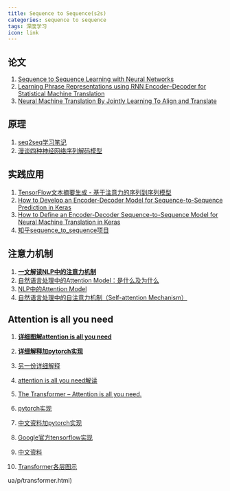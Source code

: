 ```yaml
---
title: Sequence to Sequence(s2s)
categories: sequence to sequence
tags: 深度学习
icon: link
---
```



## 论文
1. [Sequence to Sequence Learning with Neural Networks](https://arxiv.org/pdf/1409.3215.pdf)
2. [Learning Phrase Representations using RNN Encoder–Decoder for Statistical Machine Translation](https://arxiv.org/pdf/1406.1078.pdf)
3. [Neural Machine Translation By Jointly Learning To Align and Translate](https://arxiv.org/pdf/1409.0473.pdf)

## 原理
1. [seq2seq学习笔记](https://blog.csdn.net/Jerr__y/article/details/53749693)
2. [漫谈四种神经网络序列解码模型](http://jacoxu.com/encoder_decoder/)

## 实践应用
1. [TensorFlow文本摘要生成 - 基于注意力的序列到序列模型](https://blog.csdn.net/tensorflowshizhan/article/details/69230070)
2. [How to Develop an Encoder-Decoder Model for Sequence-to-Sequence Prediction in Keras](https://machinelearningmastery.com/develop-encoder-decoder-model-sequence-sequence-prediction-keras/)
3. [How to Define an Encoder-Decoder Sequence-to-Sequence Model for Neural Machine Translation in Keras](https://machinelearningmastery.com/define-encoder-decoder-sequence-sequence-model-neural-machine-translation-keras/)
4. [知乎sequence_to_sequence项目](https://zhuanlan.zhihu.com/p/27608348)

## 注意力机制
1. [**一文解读NLP中的注意力机制**](https://mp.weixin.qq.com/s/TM5poGwSGi5C9szO13GYxg)
2. [自然语言处理中的Attention Model：是什么及为什么](https://blog.csdn.net/malefactor/article/details/50550211)
3. [NLP中的Attention Model](https://www.jianshu.com/p/ed058614b73d?utm_campaign=maleskine&utm_content=note&utm_medium=seo_notes&utm_source=recommendation)
4. [自然语言处理中的自注意力机制（Self-attention Mechanism）](http://www.cnblogs.com/robert-dlut/p/8638283.html)


## Attention is all you need
1. **[详细图解attention is all you need](http://jalammar.github.io/illustrated-transformer/)**
2. **[详细解释加pytorch实现](http://nlp.seas.harvard.edu/2018/04/03/attention.html)**
3. [另一份详细解释](http://mlexplained.com/2017/12/29/attention-is-all-you-need-explained/)
4. [attention is all you need解读](https://mchromiak.github.io/articles/2017/Sep/12/Transformer-Attention-is-all-you-need/)

5. [The Transformer – Attention is all you need.](https://mchromiak.github.io/articles/2017/Sep/12/Transformer-Attention-is-all-you-need/)
6. [pytorch实现](http://nlp.seas.harvard.edu/2018/04/03/attention.html)
7. [中文资料加pytorch实现](https://juejin.im/post/5b9f1af0e51d450e425eb32d)
8. [Google官方tensorflow实现](https://github.com/tensorflow/models/tree/master/official/transformer/model)
9. [中文资料](https://segmentfault.com/a/1190000015575985)
10. [Transformer各层图示](https://www.cnblogs.com/guoyaohua/p/transformer.html)

ua/p/transformer.html)

